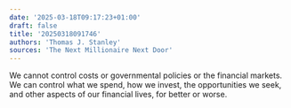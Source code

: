 ```yaml
---
date: '2025-03-18T09:17:23+01:00'
draft: false
title: '20250318091746'
authors: 'Thomas J. Stanley'
sources: 'The Next Millionaire Next Door'
---
```


We cannot control costs or governmental policies or the financial markets. We can control what we spend, how we invest,
the opportunities we seek, and other aspects of our financial lives, for better or worse.
